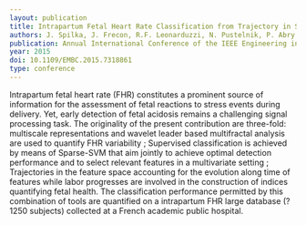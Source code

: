 ```yaml
---
layout: publication
title: Intrapartum Fetal Heart Rate Classification from Trajectory in Sparse SVM Feature Space
authors: J. Spilka, J. Frecon, R.F. Leonarduzzi, N. Pustelnik, P. Abry and M. Doret
publication: Annual International Conference of the IEEE Engineering in Medicine and Biology Society (EMBC)
year: 2015
doi: 10.1109/EMBC.2015.7318861
type: conference
---
```


Intrapartum fetal heart rate (FHR) constitutes a prominent source of information for the assessment of fetal reactions to stress events during delivery. Yet, early detection of fetal acidosis remains a challenging signal processing task. The originality of the present contribution are three-fold: multiscale representations and wavelet leader based multifractal analysis are used to quantify FHR variability ; Supervised classification is achieved by means of Sparse-SVM that aim jointly to achieve optimal detection performance and to select relevant features in a multivariate setting ; Trajectories in the feature space accounting for the evolution along time of features while labor progresses are involved in the construction of indices quantifying fetal health. The classification performance permitted by this combination of tools are quantified on a intrapartum FHR large database (? 1250 subjects) collected at a French academic public hospital.
